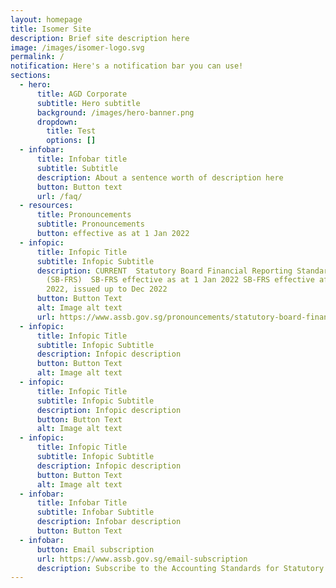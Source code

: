 ```yaml
---
layout: homepage
title: Isomer Site
description: Brief site description here
image: /images/isomer-logo.svg
permalink: /
notification: Here's a notification bar you can use!
sections:
  - hero:
      title: AGD Corporate
      subtitle: Hero subtitle
      background: /images/hero-banner.png
      dropdown:
        title: Test
        options: []
  - infobar:
      title: Infobar title
      subtitle: Subtitle
      description: About a sentence worth of description here
      button: Button text
      url: /faq/
  - resources:
      title: Pronouncements
      subtitle: Pronouncements
      button: effective as at 1 Jan 2022
  - infopic:
      title: Infopic Title
      subtitle: Infopic Subtitle
      description: CURRENT  Statutory Board Financial Reporting Standards
        (SB-FRS)  SB-FRS effective as at 1 Jan 2022 SB-FRS effective after 1 Jan
        2022, issued up to Dec 2022
      button: Button Text
      alt: Image alt text
      url: https://www.assb.gov.sg/pronouncements/statutory-board-financial-reporting-standards-(sb-frs)/current/sb-frs-(effective-as-at-1-january-2022)
  - infopic:
      title: Infopic Title
      subtitle: Infopic Subtitle
      description: Infopic description
      button: Button Text
      alt: Image alt text
  - infopic:
      title: Infopic Title
      subtitle: Infopic Subtitle
      description: Infopic description
      button: Button Text
      alt: Image alt text
  - infopic:
      title: Infopic Title
      subtitle: Infopic Subtitle
      description: Infopic description
      button: Button Text
      alt: Image alt text
  - infobar:
      title: Infobar Title
      subtitle: Infobar Subtitle
      description: Infobar description
      button: Button Text
  - infobar:
      button: Email subscription
      url: https://www.assb.gov.sg/email-subscription
      description: Subscribe to the Accounting Standards for Statutory Boards’ mailing list
---
```

